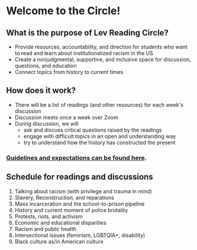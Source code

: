 # Welcome to the Circle!

## What is the purpose of Lev Reading Circle?
- Provide resources, accountability, and direction for students who want to read and learn about institutionalized racism in the US
- Create a nonjudgmental, supportive, and inclusive space for discussion, questions, and education
- Connect topics from history to current times
## How does it work?
- There will be a list of readings (and other resources) for each week's discussion
- Discussion meets once a week over Zoom
- During discussion, we will
  - ask and discuss critical questions raised by the readings
  - engage with difficult topics in an open and understanding way
  - try to understand how the history has constructed the present

### [Guidelines and expectations can be found here](./guidelines.html).

## Schedule for readings and discussions
1. Talking about racism (with privilege and trauma in mind)
2. Slavery, Reconstruction, and reparations
3. Mass incarceration and the school-to-prison pipeline
4. History and current moment of police brutality 
5. Protests, riots, and activism
6. Economic and educational disparities
7. Racism and public health
8. Intersectional issues (feminism, LGBTQIA+, disability)
9. Black culture as/in American culture
